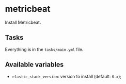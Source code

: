 # metricbeat

Install Metricbeat.

## Tasks

Everything is in the `tasks/main.yml` file.

## Available variables

* `elastic_stack_version`: version to install (default: `6.x`);
